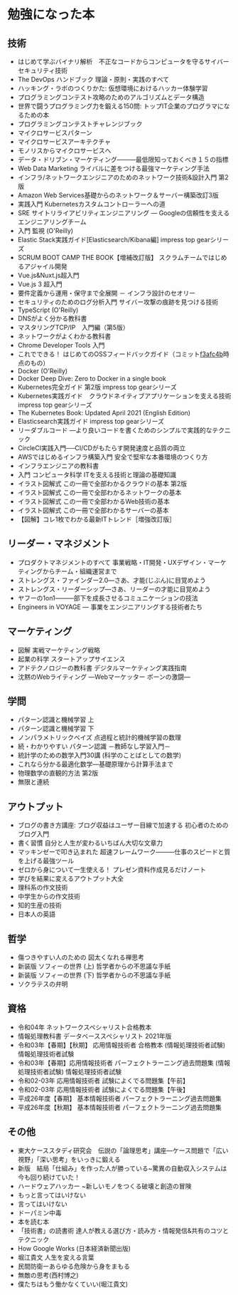 # 勉強になった本

## 技術
* はじめて学ぶバイナリ解析　不正なコードからコンピュータを守るサイバーセキュリティ技術
* The DevOps ハンドブック 理論・原則・実践のすべて
* ハッキング・ラボのつくりかた: 仮想環境におけるハッカー体験学習
* プログラミングコンテスト攻略のためのアルゴリズムとデータ構造
* 世界で闘うプログラミング力を鍛える150問: トップIT企業のプログラマになるための本
* プログラミングコンテストチャレンジブック
* マイクロサービスパターン
* マイクロサービスアーキテクチャ
* モノリスからマイクロサービスへ
* データ・ドリブン・マーケティング―――最低限知っておくべき１５の指標
* Web Data Marketing ライバルに差をつける最強マーケティング手法
* インフラ/ネットワークエンジニアのためのネットワーク技術&設計入門 第2版
* Amazon Web Services基礎からのネットワーク＆サーバー構築改訂3版
* 実践入門 Kubernetesカスタムコントローラーへの道
* SRE サイトリライアビリティエンジニアリング ― Googleの信頼性を支えるエンジニアリングチーム
* 入門 監視 (O'Reilly)
* Elastic Stack実践ガイド[Elasticsearch/Kibana編] impress top gearシリーズ
* SCRUM BOOT CAMP THE BOOK【増補改訂版】 スクラムチームではじめるアジャイル開発
* Vue.js&Nuxt.js超入門
* Vue.js 3 超入門
* 要件定義から運用・保守まで全展開 － インフラ設計のセオリー
* セキュリティのためのログ分析入門 サイバー攻撃の痕跡を見つける技術
* TypeScript (O'Reilly)
* DNSがよく分かる教科書
* マスタリングTCP/IP　入門編（第5版）
* ネットワークがよくわかる教科書
* Chrome Developer Tools 入門
* これでできる！ はじめてのOSSフィードバックガイド（コミット[f3afc4b](https://github.com/oss-gate/first-feedback-guidebook/commit/f3afc4b10b72146129299b034b3ceb8142cfbf26)時点のもの）
* Docker (O'Reilly)
* Docker Deep Dive: Zero to Docker in a single book
* Kubernetes完全ガイド 第2版 impress top gearシリーズ
* Kubernetes実践ガイド　クラウドネイティブアプリケーションを支える技術 impress top gearシリーズ
* The Kubernetes Book: Updated April 2021 (English Edition)
* Elasticsearch実践ガイド impress top gearシリーズ
* リーダブルコード ―より良いコードを書くためのシンプルで実践的なテクニック
* CircleCI実践入門──CI/CDがもたらす開発速度と品質の両立
* AWSではじめるインフラ構築入門 安全で堅牢な本番環境のつくり方
* インフラエンジニアの教科書
* 入門 コンピュータ科学 ITを支える技術と理論の基礎知識
* イラスト図解式 この一冊で全部わかるクラウドの基本 第2版
* イラスト図解式 この一冊で全部わかるネットワークの基本
* イラスト図解式 この一冊で全部わかるWeb技術の基本
* イラスト図解式 この一冊で全部わかるサーバーの基本
* 【図解】コレ1枚でわかる最新ITトレンド［増強改訂版］

## リーダー・マネジメント
* プロダクトマネジメントのすべて 事業戦略・IT開発・UXデザイン・マーケティングからチーム・組織運営まで
* ストレングス・ファインダー2.0―さあ、才能(じぶん)に目覚めよう
* ストレングス・リーダーシップ―さあ、リーダーの才能に目覚めよう
* ヤフーの1on1―――部下を成長させるコミュニケーションの技法
* Engineers in VOYAGE ― 事業をエンジニアリングする技術者たち

## マーケティング
* 図解 実戦マーケティング戦略
* 起業の科学 スタートアップサイエンス
* アドテクノロジーの教科書 デジタルマーケティング実践指南
* 沈黙のWebライティング —Webマーケッター ボーンの激闘—

## 学問
* パターン認識と機械学習 上
* パターン認識と機械学習 下
* ノンパラメトリックベイズ 点過程と統計的機械学習の数理
* 続・わかりやすい パターン認識 －教師なし学習入門－
* 統計学のための数学入門30講 (科学のことばとしての数学)
* これなら分かる最適化数学―基礎原理から計算手法まで
* 物理数学の直観的方法 第2版
* 無限と連続

## アウトプット
* ブログの書き方講座: ブログ収益はユーザー目線で加速する 初心者のためのブログ入門
* 書く習慣 自分と人生が変わるいちばん大切な文章力
* マッキンゼーで叩き込まれた 超速フレームワーク―――仕事のスピードと質を上げる最強ツール
* ゼロから身について一生使える！ プレゼン資料作成見るだけノート
* 学びを結果に変えるアウトプット大全
* 理科系の作文技術
* 中学生からの作文技術
* 知的生産の技術
* 日本人の英語

## 哲学
* 傷つきやすい人のための 図太くなれる禅思考
* 新装版 ソフィーの世界 (上) 哲学者からの不思議な手紙
* 新装版 ソフィーの世界 (下) 哲学者からの不思議な手紙
* ソクラテスの弁明

## 資格
* 令和04年 ネットワークスペシャリスト合格教本
* 情報処理教科書 データベーススペシャリスト 2021年版
* 令和03年【春期】【秋期】 応用情報技術者 合格教本 (情報処理技術者試験) 情報処理技術者試験
* 令和03年【春期】応用情報技術者 パーフェクトラーニング過去問題集 (情報処理技術者試験) 情報処理技術者試験
* 令和02-03年 応用情報技術者 試験によくでる問題集【午前】
* 令和02-03年 応用情報技術者 試験によくでる問題集【午後】
* 平成26年度【春期】 基本情報技術者 パーフェクトラーニング過去問題集
* 平成26年度【秋期】 基本情報技術者 パーフェクトラーニング過去問題集

## その他
* 東大ケーススタディ研究会　伝説の「論理思考」講座―ケース問題で「広い視野」「深い思考」をいっきに鍛える
* 新版　結局「仕組み」を作った人が勝っている~驚異の自動収入システムは今も回り続けていた！
* ハードウェアハッカー ~新しいモノをつくる破壊と創造の冒険
* もっと言ってはいけない
* 言ってはいけない
* ドーパミン中毒
* 本を読む本
* 「技術書」の読書術 達人が教える選び方・読み方・情報発信&共有のコツとテクニック
* How Google Works (日本経済新聞出版)
* 堀江貴文 人生を変える言葉
* 民間防衛ーあらゆる危険から身をまもる
* 無敵の思考(西村博之)
* 僕たちはもう働かなくていい(堀江貴文)
